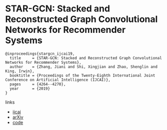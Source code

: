 # STAR-GCN: Stacked and Reconstructed Graph Convolutional Networks for Recommender Systems

```
@inproceedings{stargcn_ijcai19,
  title     = {STAR-GCN: Stacked and Reconstructed Graph Convolutional Networks for Recommender Systems},
  author    = {Zhang, Jiani and Shi, Xingjian and Zhao, Shenglin and King, Irwin},
  booktitle = {Proceedings of the Twenty-Eighth International Joint Conference on Artificial Intelligence (IJCAI)},
  pages     = {4264--4270},
  year      = {2019}
}
```

links
- [ijcai](https://www.ijcai.org/proceedings/2019/592)
- [arXiv](https://arxiv.org/abs/1905.13129)
- [code](https://github.com/jennyzhang0215/STAR-GCN)
